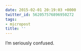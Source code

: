 ```yaml
---
date: 2015-02-01 20:19:03 +0000
twitter_id: 562057576896950272
tags:
- micropost
title: ''
---
```


I’m seriously confused.
